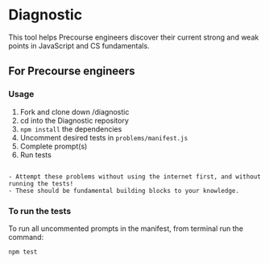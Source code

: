 # Diagnostic
This tool helps Precourse engineers discover their current strong and weak points in JavaScript and CS fundamentals.

## For Precourse engineers
### Usage

1. Fork and clone down /diagnostic
2. cd into the Diagnostic repository
3. `npm install` the dependencies
4. Uncomment desired tests in `problems/manifest.js`
5. Complete prompt(s)
6. Run tests

~~~

- Attempt these problems without using the internet first, and without running the tests!
- These should be fundamental building blocks to your knowledge.

~~~

### To run the tests
To run all uncommented prompts in the manifest, from terminal run the command:

`npm test`

<!-- To run a single directory, for instance **arrays**:

`npm test problems/arrays`

To run a test on a single test, for instance **arrays/some**:

`npm test problems/arrays/tests/some.test.js`
 -->
<!-- ### Updates
Preparator3000, and the Hacktivator program in general, are being constantly iterated on, with new content being added all of the time. In order to stay up to date on the latest prompts, be sure to add the Hack Reactor repo as the `remote upstream`. 
 -->

<!-- ### Bug reporting
Since Preparator3000 is being constantly worked on, it is extremely possible that some bugs will slip through. Please report these using GitHub Issues. You can access the issues for Preparator3000 via its repo page, at the top next to the "Pull Requests" tab. Please make sure to add the `Bug` label to your issue and a staff member will look into it.

We appreciate your help with this, and reported bugs help your fellow alumni!

### Contributions
Preparator is designed to test and promote **building blocks**. A building block is not a toy problem per se, although problems can certainly teach a building block. Rather, a building block should enforce a skill that frees you to improve on your logic. 

If you believe something is missing from this repo, please make a GitHub Issue with the `Enhancement` label on it. Please clearly explain the building block that this improvement would address, and we will look at it.  -->
